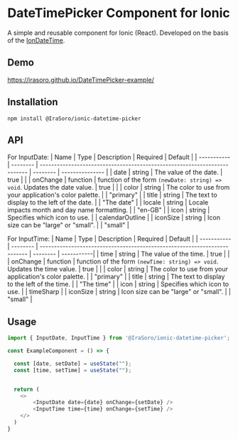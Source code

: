 # DateTimePicker Component for Ionic

A simple and reusable component for Ionic (React). Developed on the basis of the [IonDateTime](https://ionicframework.com/docs/api/datetime).

## Demo

https://irasoro.github.io/DateTimePicker-example/

## Installation

```shell
npm install @IraSoro/ionic-datetime-picker
```

## API
For InputDate:
| Name        | Type     | Description                                                               | Required | Default         |
| ----------- | -------- | ------------------------------------------------------------------------- | -------- | --------------- |
| date        | string   | The value of the date.                                                    | true     |                 |
| onChange    | function | function of the form `(newDate: string) => void`. Updates the date value. | true     |                 |
| color       | string   | The color to use from your application's color palette.                   |          | "primary"       |
| title       | string   | The text to display to the left of the date.                              |          | "The date"      |
| locale      | string   | Locale impacts month and day name formatting.                             |          | "en-GB"         |
| icon        | string   | Specifies which icon to use.                                              |          | calendarOutline |
| iconSize    | string   | Icon size can be "large" or "small".                                      |          | "small"         |

For InputTime:
| Name        | Type     | Description                                                               | Required | Default    |
| ----------- | -------- | ------------------------------------------------------------------------- | -------- | -----------|
| time        | string   | The value of the time.                                                    | true     |            |
| onChange    | function | function of the form `(newTime: string) => void`. Updates the time value. | true     |            |
| color       | string   | The color to use from your application's color palette.                   |          | "primary"  |
| title       | string   | The text to display to the left of the time.                              |          | "The time" |
| icon        | string   | Specifies which icon to use.                                              |          | timeSharp  |
| iconSize    | string   | Icon size can be "large" or "small".                                      |          | "small"    |

## Usage

```js
import { InputDate, InputTime } from '@IraSoro/ionic-datetime-picker';

const ExampleComponent = () => {

  const [date, setDate] = useState("");
  const [time, setTime] = useState("");


  return (
    <>
        <InputDate date={date} onChange={setDate} />
        <InputTime time={time} onChange={setTime} />
    </>
  )
}
```
